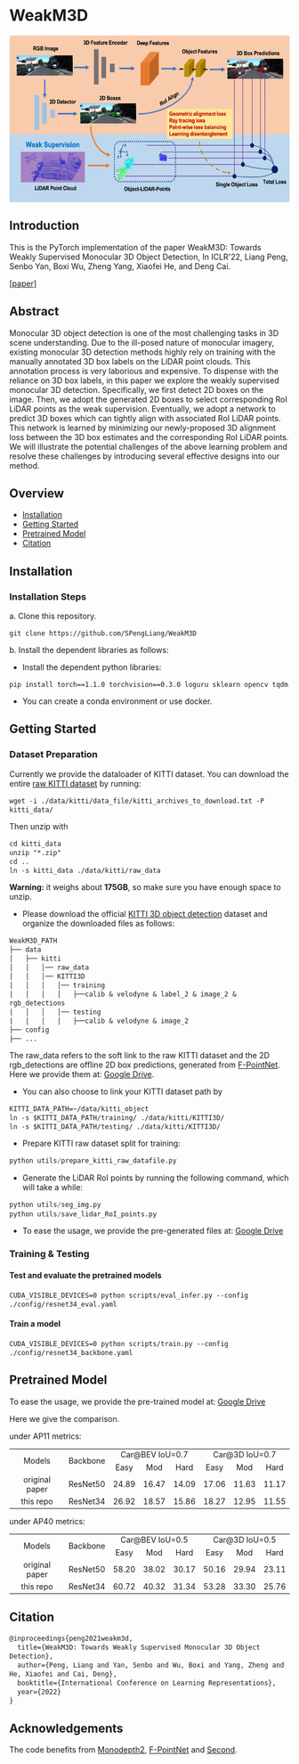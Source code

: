 # WeakM3D

<p align="center"> <img src='img/WeakM3D.png' align="center" height="300px"> </p>


## Introduction

This is the PyTorch implementation of the paper WeakM3D: Towards Weakly Supervised Monocular 3D Object Detection, In ICLR'22, Liang Peng, Senbo Yan, Boxi Wu, Zheng Yang, Xiaofei He, and Deng Cai.

[[paper]](https://arxiv.org/abs/2203.08332) 

## Abstract
Monocular 3D object detection is one of the most challenging tasks in 3D scene understanding. Due to the ill-posed nature of monocular imagery, existing monocular 3D detection methods highly rely on training with the manually annotated 3D box labels on the LiDAR point clouds.
This annotation process is very laborious and expensive. 
To dispense with the reliance on 3D box labels, in this paper we explore the weakly supervised monocular 3D detection.
Specifically, we first detect 2D boxes on the image. 
Then, we adopt the generated 2D boxes to select corresponding RoI LiDAR points as the weak supervision. 
Eventually, we adopt a network to predict 3D boxes which can tightly align with associated RoI LiDAR points.
This network is learned by minimizing our newly-proposed 3D alignment loss between the 3D box estimates and the corresponding RoI LiDAR points. 
We will illustrate the potential challenges of the above learning problem and resolve these challenges by introducing several effective designs into our method.

## Overview
- [Installation](#installation)
- [Getting Started](#getting-started)
- [Pretrained Model](#pretrained-model)
- [Citation](#citation)


## Installation


### Installation Steps

a. Clone this repository.
```shell
git clone https://github.com/SPengLiang/WeakM3D
```

b. Install the dependent libraries as follows:

* Install the dependent python libraries: 
```shell
pip install torch==1.1.0 torchvision==0.3.0 loguru sklearn opencv tqdm
```
* You can create a conda environment or use docker.


## Getting Started

### Dataset Preparation

Currently we provide the dataloader of KITTI dataset.
You can download the entire [raw KITTI dataset](http://www.cvlibs.net/datasets/kitti/raw_data.php) by running:
```shell
wget -i ./data/kitti/data_file/kitti_archives_to_download.txt -P kitti_data/
```
Then unzip with
```shell
cd kitti_data
unzip "*.zip"
cd ..
ln -s kitti_data ./data/kitti/raw_data
```
**Warning:** it weighs about **175GB**, so make sure you have enough space to unzip.

* Please download the official [KITTI 3D object detection](http://www.cvlibs.net/datasets/kitti/eval_object.php?obj_benchmark=3d) dataset and organize the downloaded files as follows:

```
WeakM3D_PATH
├── data
│   ├── kitti
│   │   │── raw_data
│   │   │── KITTI3D
|   │   │   │── training
|   │   │   │   ├──calib & velodyne & label_2 & image_2 & rgb_detections
|   │   │   │── testing
|   │   │   │   ├──calib & velodyne & image_2
├── config
├── ...
```
The raw_data refers to the soft link to the raw KITTI dataset and the 2D rgb_detections are offline 2D box predictions, generated from [F-PointNet](https://github.com/charlesq34/frustum-pointnets).
Here we provide them at: [Google Drive](https://drive.google.com/file/d/1mmnBzrz5-rLXpX9s7zdba69qSnVplC33/view?usp=sharing).



* You can also choose to link your KITTI dataset path by
```
KITTI_DATA_PATH=~/data/kitti_object
ln -s $KITTI_DATA_PATH/training/ ./data/kitti/KITTI3D/
ln -s $KITTI_DATA_PATH/testing/ ./data/kitti/KITTI3D/
```

* Prepare KITTI raw dataset split for training: 
```python 
python utils/prepare_kitti_raw_datafile.py
```

* Generate the LiDAR RoI points by running the following command, which will take a while: 
```python 
python utils/seg_img.py
python utils/save_lidar_RoI_points.py
```

* To ease the usage, we provide the pre-generated files at: [Google Drive](https://drive.google.com/file/d/1xzuAqty5GEiQSqBS5hpVm3LRl0tTNkT8/view?usp=sharing) 


### Training & Testing


#### Test and evaluate the pretrained models

```shell script
CUDA_VISIBLE_DEVICES=0 python scripts/eval_infer.py --config ./config/resnet34_eval.yaml   
```


#### Train a model  

```shell script
CUDA_VISIBLE_DEVICES=0 python scripts/train.py --config ./config/resnet34_backbone.yaml   
```

## Pretrained Model

To ease the usage, we provide the pre-trained model at: [Google Drive](https://drive.google.com/file/d/1N7rHlj71zrG9rwouDd7MgAFlAGD0Dhnd/view?usp=sharing)

Here we give the comparison.

under AP11 metrics:
<table align="center">
    <tr>
        <td rowspan="2",div align="center">Models</td>
        <td rowspan="2",div align="center">Backbone</td>
        <td colspan="3",div align="center">Car@BEV IoU=0.7</td>    
        <td colspan="3",div align="center">Car@3D IoU=0.7</td>  
    </tr>
    <tr>
        <td div align="center">Easy</td> 
        <td div align="center">Mod</td> 
        <td div align="center">Hard</td> 
        <td div align="center">Easy</td> 
        <td div align="center">Mod</td> 
        <td div align="center">Hard</td>  
    </tr>
    <tr>
        <td div align="center">original paper</td>
        <td div align="center">ResNet50</td>
        <td div align="center">24.89</td> 
        <td div align="center">16.47</td> 
        <td div align="center">14.09</td> 
        <td div align="center">17.06</td> 
        <td div align="center">11.63</td> 
        <td div align="center">11.17</td> 
    </tr>    
    <tr>
        <td div align="center">this repo</td>
        <td div align="center">ResNet34</td>
        <td div align="center">26.92</td> 
        <td div align="center">18.57</td> 
        <td div align="center">15.86</td> 
        <td div align="center">18.27</td> 
        <td div align="center">12.95</td> 
        <td div align="center">11.55</td> 
    </tr>
</table>



under AP40 metrics:
<table align="center">
    <tr>
        <td rowspan="2",div align="center">Models</td>
        <td rowspan="2",div align="center">Backbone</td>
        <td colspan="3",div align="center">Car@BEV IoU=0.5</td>    
        <td colspan="3",div align="center">Car@3D IoU=0.5</td>  
    </tr>
    <tr>
        <td div align="center">Easy</td> 
        <td div align="center">Mod</td> 
        <td div align="center">Hard</td> 
        <td div align="center">Easy</td> 
        <td div align="center">Mod</td> 
        <td div align="center">Hard</td>  
    </tr>
    <tr>
        <td div align="center">original paper</td>
        <td div align="center">ResNet50</td>
        <td div align="center">58.20</td> 
        <td div align="center">38.02</td> 
        <td div align="center">30.17</td> 
        <td div align="center">50.16</td> 
        <td div align="center">29.94</td> 
        <td div align="center">23.11</td> 
    </tr>    
    <tr>
        <td div align="center">this repo</td>
        <td div align="center">ResNet34</td>
        <td div align="center">60.72</td> 
        <td div align="center">40.32</td> 
        <td div align="center">31.34</td> 
        <td div align="center">53.28</td> 
        <td div align="center">33.30</td> 
        <td div align="center">25.76</td> 
    </tr>
</table>


## Citation

```
@inproceedings{peng2021weakm3d,
  title={WeakM3D: Towards Weakly Supervised Monocular 3D Object Detection},
  author={Peng, Liang and Yan, Senbo and Wu, Boxi and Yang, Zheng and He, Xiaofei and Cai, Deng},
  booktitle={International Conference on Learning Representations},
  year={2022}
}
```

## Acknowledgements
The code benefits from  [Monodepth2](https://github.com/nianticlabs/monodepth2), [F-PointNet](https://github.com/charlesq34/frustum-pointnets) and [Second](https://github.com/traveller59/second.pytorch).
